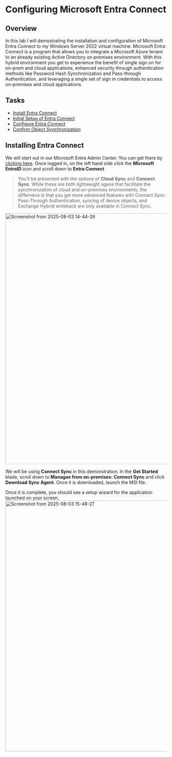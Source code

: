 # Configuring Microsoft Entra Connect

## Overview
In this lab I will demostrating the installation and configuration of Microsoft Entra Connect to my Windows Server 2022 virtual machine. Microsoft Entra Connect is a program that allows you to integrate a Microsoft Azure tenant to an already existing Active Directory on premises environment. With this hybrid environment you get to experience the benefit of single sign on for on-prem and cloud applications, enhanced security through authentication methods like Password Hash Synchronization and Pass-through Authentication, and leveraging a single set of sign in credentials to access on-premises and cloud applications.

## Tasks
- [Install Entra Connect](#install)
- [Initial Setup of Entra Connect](#initial)
- [Configure Entra Connect](#configure)
- [Confirm Object Synchronization](#confirm)


<a name="install"></a>
## Installing Entra Connect
We will start out in our Microsoft Entra Admin Center. You can get there by [clicking here](https://entra.microsoft.com). Once logged in, on the left hand side click the **Microsoft EntraID** icon and scroll down to **Entra Connect**
> You'll be presented with the options of **Cloud Sync** and **Connect Sync**. While these are both lightweight agens that facilitate the synchronization of cloud and on-premises environments, the differnece is that you get more advanced features with Connect Sync. Pass-Through Authentication, syncing of device objects, and Exchange Hybrid writeback are only available in Connect Sync.
<img width="1039" height="782" alt="Screenshot from 2025-08-03 14-44-26" src="https://github.com/user-attachments/assets/e35f095e-7cd9-4865-87be-f8f6ad08ce3c" />


We will be using **Connect Sync** in this demonstration. In the **Get Started** blade, scroll down to **Managae from on-premises: Connect Sync** and click **Download Sync Agent**. Once it is downloaded, launch the MSI file.

Once it is complete, you should see a setup wizard for the application launched on your screen.
<img width="1039" height="782" alt="Screenshot from 2025-08-03 15-48-27" src="https://github.com/user-attachments/assets/c64abbc7-a4db-49a2-aa0d-1ae0d0d90deb" />




















